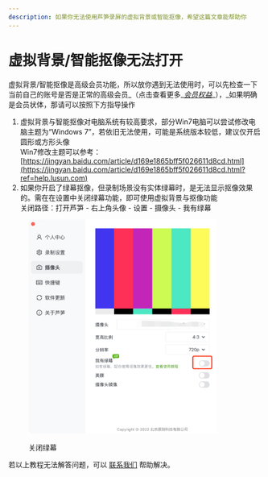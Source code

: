 ```yaml
---
description: 如果你无法使用芦笋录屏的虚拟背景或智能抠像，希望这篇文章能帮助你
---
```


# 虚拟背景/智能抠像无法打开

虚拟背景/智能抠像是高级会员功能，所以放你遇到无法使用时，可以先检查一下当前自己的账号是否是正常的高级会员_（点击查看更多_[_会员权益_](../)_），_如果明确是会员状体，那请可以按照下方指导操作

1. 虚拟背景与智能抠像对电脑系统有较高要求，部分Win7电脑可以尝试修改电脑主题为“Windows 7”，若依旧无法使用，可能是系统版本较低，建议仅开启圆形或方形头像\
   Win7修改主题可以参考：[https://jingyan.baidu.com/article/d169e1865bff5f026611d8cd.html](https://jingyan.baidu.com/article/d169e1865bff5f026611d8cd.html?ref=help.lusun.com)
2. 如果你开启了绿幕抠像，但录制场景没有实体绿幕时，是无法显示抠像效果的。需在在设置中关闭绿幕功能，即可使用虚拟背景与抠像功能\
   关闭路径：打开芦笋 - 右上角头像 - 设置 - 摄像头 - 我有绿幕

<figure><img src="../../.gitbook/assets/guanbilvmu.png" alt="" width="375"><figcaption><p>关闭绿幕</p></figcaption></figure>

若以上教程无法解答问题，可以 [联系我们](../../contact/) 帮助解决。

